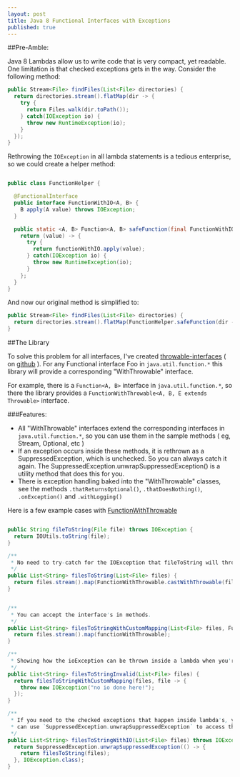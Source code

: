 ```yaml
---
layout: post
title: Java 8 Functional Interfaces with Exceptions
published: true
---
```


##Pre-Amble:

Java 8 Lambdas allow us to write code that is very compact, yet readable. One limitation is that checked exceptions gets in the way. Consider the following 
method:


```java
public Stream<File> findFiles(List<File> directories) {
  return directories.stream().flatMap(dir -> {
    try {
      return Files.walk(dir.toPath());
    } catch(IOException io) {
      throw new RuntimeException(io);
    }
  });
}
```

Rethrowing the `IOException` in all lambda statements is a tedious enterprise, so we could create a helper method:
 
 
```java

public class FunctionHelper { 

  @FunctionalInterface
  public interface FunctionWithIO<A, B> {
    B apply(A value) throws IOException;
  }

  public static <A, B> Function<A, B> safeFunction(final FunctionWithIO<A, B> functionWithIO) {
    return (value) -> {
      try {
        return functionWithIO.apply(value);
      } catch(IOException io) {
        throw new RuntimeException(io);  
      }
    };
  }
}
```

And now our original method is simplified to:

```java
public Stream<File> findFiles(List<File> directories) {
  return directories.stream().flatMap(FunctionHelper.safeFunction(dir -> Files.walk(dir.toPath()));
}
```

##The Library

To solve this problem for all interfaces, I've created [throwable-interfaces][1] ( on [github][2] ). For any Functional interface Foo in `java.util.function.*` 
this library will provide a corresponding "WithThrowable" interface. 

For example, there is a `Function<A, B>` interface in `java.util.function.*`, so there the library provides a `FunctionWithThrowable<A, B, E extends 
Throwable>` interface.  

###Features:

* All "WithThrowable" interfaces extend the corresponding interfaces in `java.util.function.*`, so you can use them in the sample methods ( eg, Stream, 
Optional, etc ) 
* If an exception occurs inside these methods, it is rethrown as a SuppressedException, which is unchecked. So you can always catch it again. The 
SuppressedException.unwrapSuppressedException() is a utility method that does this for you. 
* There is exception handling baked into the "WithThrowable" classes, see the methods `.thatReturnsOptional()`, `.thatDoesNothing()`, `.onException()` 
and `.withLogging()`
 


Here is a few example cases with [FunctionWithThrowable][3]

```java

public String fileToString(File file) throws IOException {
  return IOUtils.toString(file);
}

/**
 * No need to try-catch for the IOException that fileToString will throw.
 */
public List<String> filesToString(List<File> files) {
  return files.stream().map(FunctionWithThrowable.castWithThrowable(file -> fileToString(file)));
}


/**
 * You can accept the interface's in methods.
 */
public List<String> filesToStringWithCustomMapping(List<File> files, FunctionWithThrowable<File, String, IOException> functionWithThrowable) {
  return files.stream().map(functionWithThrowable);
}

/**
 * Showing how the ioException can be thrown inside a lambda when you're casting to FunctionWithThrowable.
 */
public List<String> filesToStringInvalid(List<File> files) {
  return filesToStringWithCustomMapping(files, file -> {
    throw new IOException("no io done here!");
  });
}

/**
 * If you need to the checked exceptions that happen inside lambda's, you
 * can use `SuppressedException.unwrapSuppressedException` to access them again.
 */
public List<String> filesToStringWithIO(List<File> files) throws IOException {
  return SuppressedException.unwrapSuppressedException(() -> {
    return filesToString(files);
  }, IOException.class);
}
```


   
  
[1]:http://stefanliebenberg.github.io/throwable-interfaces/project-info.html
[2]:https://github.com/StefanLiebenberg/throwable-interfaces/
[3]:http://stefanliebenberg.github.io/throwable-interfaces/apidocs/index.html